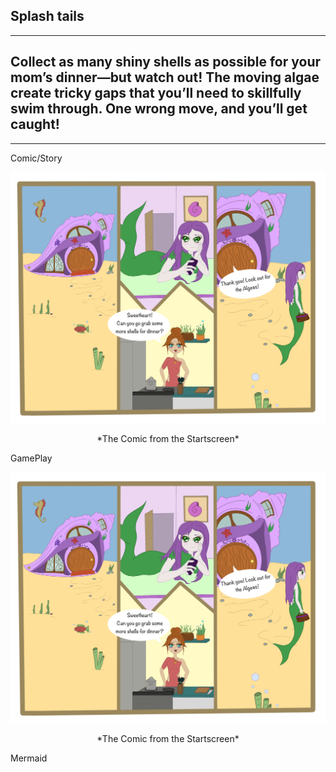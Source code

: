 Splash tails
---
---
Collect as many shiny shells as possible for your mom’s dinner—but watch out! The moving algae create tricky gaps that you’ll need to skillfully swim through. One wrong move, and you’ll get caught!
---
---
Comic/Story
<div style="text-align: center;">
  <img src="ComicStartscreen.png" alt="Gameplay Screenshot" width="600">
  <p>*The Comic from the Startscreen*</p>
</div>

GamePlay
<div style="text-align: center;">
  <img src="ComicStartscreen.png" alt="Gameplay Screenshot" width="600">
  <p>*The Comic from the Startscreen*</p>
</div>

Mermaid

